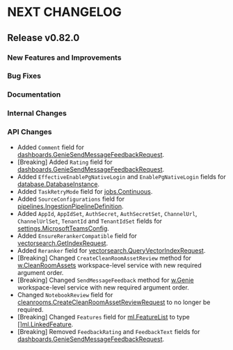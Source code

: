 # NEXT CHANGELOG

## Release v0.82.0

### New Features and Improvements

### Bug Fixes

### Documentation

### Internal Changes

### API Changes
* Added `Comment` field for [dashboards.GenieSendMessageFeedbackRequest](https://pkg.go.dev/github.com/databricks/databricks-sdk-go/service/dashboards#GenieSendMessageFeedbackRequest).
* [Breaking] Added `Rating` field for [dashboards.GenieSendMessageFeedbackRequest](https://pkg.go.dev/github.com/databricks/databricks-sdk-go/service/dashboards#GenieSendMessageFeedbackRequest).
* Added `EffectiveEnablePgNativeLogin` and `EnablePgNativeLogin` fields for [database.DatabaseInstance](https://pkg.go.dev/github.com/databricks/databricks-sdk-go/service/database#DatabaseInstance).
* Added `TaskRetryMode` field for [jobs.Continuous](https://pkg.go.dev/github.com/databricks/databricks-sdk-go/service/jobs#Continuous).
* Added `SourceConfigurations` field for [pipelines.IngestionPipelineDefinition](https://pkg.go.dev/github.com/databricks/databricks-sdk-go/service/pipelines#IngestionPipelineDefinition).
* Added `AppId`, `AppIdSet`, `AuthSecret`, `AuthSecretSet`, `ChannelUrl`, `ChannelUrlSet`, `TenantId` and `TenantIdSet` fields for [settings.MicrosoftTeamsConfig](https://pkg.go.dev/github.com/databricks/databricks-sdk-go/service/settings#MicrosoftTeamsConfig).
* Added `EnsureRerankerCompatible` field for [vectorsearch.GetIndexRequest](https://pkg.go.dev/github.com/databricks/databricks-sdk-go/service/vectorsearch#GetIndexRequest).
* Added `Reranker` field for [vectorsearch.QueryVectorIndexRequest](https://pkg.go.dev/github.com/databricks/databricks-sdk-go/service/vectorsearch#QueryVectorIndexRequest).
* [Breaking] Changed `CreateCleanRoomAssetReview` method for [w.CleanRoomAssets](https://pkg.go.dev/github.com/databricks/databricks-sdk-go/service/cleanrooms#CleanRoomAssetsAPI) workspace-level service with new required argument order.
* [Breaking] Changed `SendMessageFeedback` method for [w.Genie](https://pkg.go.dev/github.com/databricks/databricks-sdk-go/service/dashboards#GenieAPI) workspace-level service with new required argument order.
* Changed `NotebookReview` field for [cleanrooms.CreateCleanRoomAssetReviewRequest](https://pkg.go.dev/github.com/databricks/databricks-sdk-go/service/cleanrooms#CreateCleanRoomAssetReviewRequest) to no longer be required.
* [Breaking] Changed `Features` field for [ml.FeatureList](https://pkg.go.dev/github.com/databricks/databricks-sdk-go/service/ml#FeatureList) to type [][ml.LinkedFeature](https://pkg.go.dev/github.com/databricks/databricks-sdk-go/service/ml#LinkedFeature).
* [Breaking] Removed `FeedbackRating` and `FeedbackText` fields for [dashboards.GenieSendMessageFeedbackRequest](https://pkg.go.dev/github.com/databricks/databricks-sdk-go/service/dashboards#GenieSendMessageFeedbackRequest).